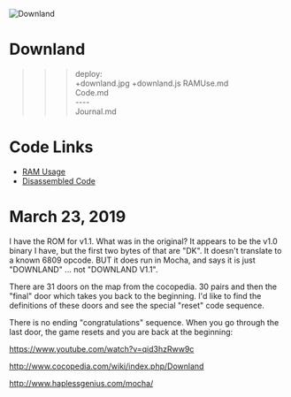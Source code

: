 ![Downland](downland.jpg)

# Downland

>>> deploy:<br>
>>>   +downland.jpg
>>>   +downland.js
>>>   RAMUse.md<br>
>>>   Code.md<br>
>>>   ----<br>
>>>   Journal.md<br>

# Code Links 

* [RAM Usage](RAMUse.md)
* [Disassembled Code](Code.md)

# March 23, 2019

I have the ROM for v1.1. What was in the original? It appears to be the v1.0 binary I have,
but the first two bytes of that are "DK". It doesn't translate to a known 6809 opcode. BUT
it does run in Mocha, and says it is just "DOWNLAND" ... not "DOWNLAND V1.1".

There are 31 doors on the map from the cocopedia. 30 pairs and then the "final" door which
takes you back to the beginning. I'd like to find the definitions of these doors and
see the special "reset" code sequence.

There is no ending "congratulations" sequence. When you go through the last door, the game 
resets and you are back at the beginning:

https://www.youtube.com/watch?v=qid3hzRww9c

http://www.cocopedia.com/wiki/index.php/Downland

http://www.haplessgenius.com/mocha/

